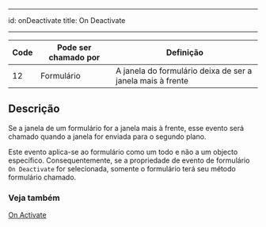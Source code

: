 - - -
id: onDeactivate title: On Deactivate
- - -

| Code | Pode ser chamado por | Definição                                                  |
| ---- | -------------------- | ---------------------------------------------------------- |
| 12   | Formulário           | A janela do formulário deixa de ser a janela mais à frente |


## Descrição

Se a janela de um formulário for a janela mais à frente, esse evento será chamado quando a janela for enviada para o segundo plano.

Este evento aplica-se ao formulário como um todo e não a um objecto específico. Consequentemente, se a propriedade de evento de formulário `On Deactivate` for selecionada, somente o formulário terá seu método formulário chamado.

### Veja também
[On Activate](onActivate.md)